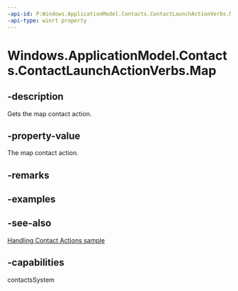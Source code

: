 ```yaml
---
-api-id: P:Windows.ApplicationModel.Contacts.ContactLaunchActionVerbs.Map
-api-type: winrt property
---
```


<!-- Property syntax
public string Map { get; }
-->

# Windows.ApplicationModel.Contacts.ContactLaunchActionVerbs.Map

## -description
Gets the map contact action.

## -property-value
The map contact action.

## -remarks

## -examples

## -see-also
[Handling Contact Actions sample](http://code.msdn.microsoft.com/windowsapps/Handling-Contact-Actions-359380e2)
## -capabilities
contactsSystem

